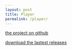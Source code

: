 ```yaml
---
layout: post 
title: Player
permalink: /player/
---
```



[the project on github](https://github.com/liaogang/player)  

[download the lastest releases](https://github.com/liaogang/player/releases)  